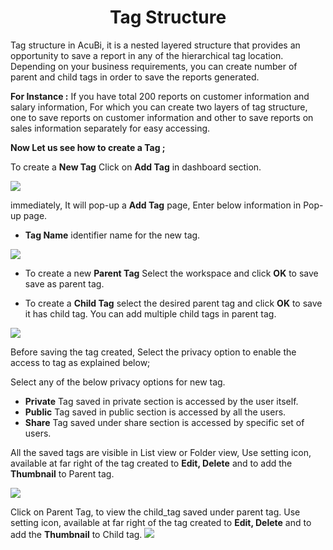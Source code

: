 
<center><h1>Tag Structure</h1></center>

Tag structure in AcuBi, it is a nested layered structure that provides an opportunity to save a report in any of the hierarchical tag location. Depending on your business requirements, you can create number of parent and child tags in order to save the reports generated.

**For Instance :** If you have total 200 reports on customer information and salary information, For which you can create two layers of tag structure, one to save reports on customer information and other to save reports on sales information separately for easy accessing.

**Now Let us see how to create a Tag ;**

To create a **New Tag** Click on **Add Tag** in dashboard section. 

![
](https://raw.githubusercontent.com/sv18042016/fp1/master/images/tag_n.png)

immediately, It will pop-up a **Add Tag** page, Enter below information in Pop-up page.

- **Tag Name**  identifier name for the new tag.


![
](https://raw.githubusercontent.com/sv18042016/fp1/572c5cee7ab90c2d6e74d3d9b78e60020cf2f5eb/images/Parent_tag.png)

- To create a new **Parent Tag** Select the workspace and click **OK** to save save as parent tag.

- To create a **Child Tag** select the desired parent tag and click **OK** to save it has child tag. You can add multiple child tags in parent tag.


![
](https://raw.githubusercontent.com/sv18042016/fp1/572c5cee7ab90c2d6e74d3d9b78e60020cf2f5eb/images/child_tag.png)

Before saving the tag created, Select the privacy option to enable the access to tag as explained below;

Select any of the below privacy options for new tag.

  -  **Private** Tag saved in private section is accessed by the user itself.
  -  **Public**  Tag saved in public section is accessed by all the users. 
  -  **Share** Tag saved under share section is accessed by specific set of users.

All the saved tags are visible in List view or Folder view,
Use setting icon, available at far right of the tag created to **Edit, Delete** and to add the **Thumbnail** to Parent tag.

![
](https://raw.githubusercontent.com/sv18042016/fp1/cebf774f6f7807b17ff6d702c0f86d83d3e96e1e/images/Tag_listview.png)

Click on Parent Tag, to view the child_tag saved under parent tag.
Use setting icon, available at far right of the tag created to **Edit, Delete** and to add the **Thumbnail** to Child tag.
![
](https://raw.githubusercontent.com/sv18042016/fp1/cebf774f6f7807b17ff6d702c0f86d83d3e96e1e/images/child_tag_in%20parent.png)
<!--stackedit_data:
eyJoaXN0b3J5IjpbLTE2MzI5NDM4NDcsMTE2NTU5Njk3OCwtMT
U1NDIzODY4LC03MDI4MjMzMjgsLTE2MDA1MjM2OTEsNzEzNTI2
OTksLTEyNDk4MzYwNDIsMjI0NjE2NTA5LDc5NDE1MjEyNywtNj
UyODI1NDQxLC0zMjg1MjI2ODNdfQ==
-->
